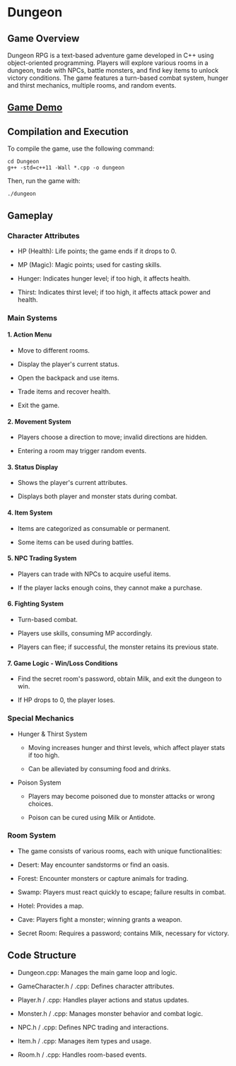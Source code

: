 # Dungeon

## Game Overview

Dungeon RPG is a text-based adventure game developed in C++ using object-oriented programming. Players will explore various rooms in a dungeon, trade with NPCs, battle monsters, and find key items to unlock victory conditions. The game features a turn-based combat system, hunger and thirst mechanics, multiple rooms, and random events.
## [Game Demo](https://youtu.be/OtjqpSCZ_hk)

## Compilation and Execution

To compile the game, use the following command:

```
cd Dungeon
g++ -std=c++11 -Wall *.cpp -o dungeon
```
Then, run the game with:
```
./dungeon
```

## Gameplay

### Character Attributes

- HP (Health): Life points; the game ends if it drops to 0.

- MP (Magic): Magic points; used for casting skills.

- Hunger: Indicates hunger level; if too high, it affects health.

- Thirst: Indicates thirst level; if too high, it affects attack power and health.

### Main Systems

#### 1. Action Menu

- Move to different rooms.

- Display the player's current status.

- Open the backpack and use items.

- Trade items and recover health.

- Exit the game.
#### 2. Movement System

- Players choose a direction to move; invalid directions are hidden.

- Entering a room may trigger random events.
#### 3. Status Display

- Shows the player's current attributes.

- Displays both player and monster stats during combat.

#### 4. Item System

- Items are categorized as consumable or permanent.

- Some items can be used during battles.
#### 5. NPC Trading System

- Players can trade with NPCs to acquire useful items.

- If the player lacks enough coins, they cannot make a purchase.

#### 6. Fighting System

- Turn-based combat.

- Players use skills, consuming MP accordingly.

- Players can flee; if successful, the monster retains its previous state.

#### 7. Game Logic - Win/Loss Conditions

- Find the secret room's password, obtain Milk, and exit the dungeon to win.

- If HP drops to 0, the player loses.
### Special Mechanics
- Hunger & Thirst System

  - Moving increases hunger and thirst levels, which affect player stats if too high.

  - Can be alleviated by consuming food and drinks.

- Poison System

  - Players may become poisoned due to monster attacks or wrong choices.

  - Poison can be cured using Milk or Antidote.
### Room System
- The game consists of various rooms, each with unique functionalities:

- Desert: May encounter sandstorms or find an oasis.

- Forest: Encounter monsters or capture animals for trading.

- Swamp: Players must react quickly to escape; failure results in combat.

- Hotel: Provides a map.

- Cave: Players fight a monster; winning grants a weapon.

- Secret Room: Requires a password; contains Milk, necessary for victory.
## Code Structure
- Dungeon.cpp: Manages the main game loop and logic.

- GameCharacter.h / .cpp: Defines character attributes.

- Player.h / .cpp: Handles player actions and status updates.

- Monster.h / .cpp: Manages monster behavior and combat logic.

- NPC.h / .cpp: Defines NPC trading and interactions.

- Item.h / .cpp: Manages item types and usage.

- Room.h / .cpp: Handles room-based events.